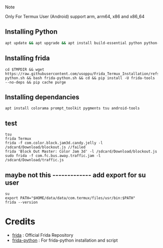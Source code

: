 > [!NOTE]
> Only For Termux User (Android) support arm, arm64, x86 and x86_64

## Installing Python
```bash
apt update && apt upgrade && apt install build-essential python python-pip git wget binutils openssl && pip install -U setuptools wheel && pip cache purge
```
## Installing frida
```
cd $TMPDIR && wget https://raw.githubusercontent.com/usoppu/Frida_Termux_Installation/refs/heads/main/frida-python.sh && bash frida-python.sh && cd && pip install -U frida-tools --no-deps && pip cache purge
```
## Installing dependancies
```
apt install colorama prompt_toolkit pygments tsu android-tools
```
## test
```
tsu
frida Termux
frida -f com.color.block.jam3d.candy.jelly -l /sdcard/Download/blockout.js //failed
frida 'Block Out Master: Color Jam 3d' -l /sdcard/Download/blockout.js
sudo frida -f com.fc.bus.away.traffic.jam -l /sdcard/Download/traffic.js
```
## maybe not this ------------- add export for su user
```
su
export PATH="$HOME/data/data/com.termux/files/usr/bin:$PATH"
frida --version
```
# Credits
- [frida](https://github.com/frida/frida) : Official Frida Repository
- [frida-python](https://github.com/frida/frida-python.git) : For frida-python installation and script
